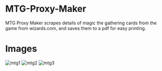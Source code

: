MTG-Proxy-Maker
============
MTG Proxy Maker scrapes details of magic the gathering cards from the game from wizards.com, and saves them to a pdf for easy printing.

Images
======
![mtg1](https://cloud.githubusercontent.com/assets/1860848/13693170/511124ae-e79c-11e5-82e9-4be0a5c67b28.png)
![mtg2](https://cloud.githubusercontent.com/assets/1860848/13693169/510e896a-e79c-11e5-9732-761cf2ad1591.png)
![mtg3](https://cloud.githubusercontent.com/assets/1860848/13693168/510e0fda-e79c-11e5-862c-4c034a63d5cb.png)

